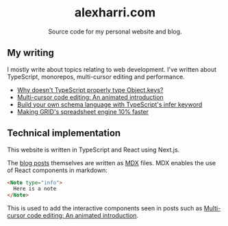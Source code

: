 <h1 align="center">
  alexharri.com
</h1>

<p align="center">
  Source code for my personal website and blog. 
</p>

## My writing

I mostly write about topics relating to web development. I've written about TypeScript, monorepos, multi-cursor editing and performance.

 - [Why doesn't TypeScript properly type Object.keys?](https://alexharri.com/blog/typescript-structural-typing)
 - [Multi-cursor code editing: An animated introduction](https://alexharri.com/blog/multi-cursor-code-editing-animated-introduction)
 - [Build your own schema language with TypeScript's infer keyword](https://alexharri.com/blog/build-schema-language-with-infer)
 - [Making GRID's spreadsheet engine 10% faster](https://alexharri.com/blog/grid-engine-performance)

## Technical implementation

This website is written in TypeScript and React using Next.js.

The [blog posts][posts] themselves are written as [MDX](https://mdxjs.com/) files. MDX enables the use of React components in markdown:

[posts]: https://github.com/alexharri/website/tree/master/posts

```md
<Note type="info">
  Here is a note
</Note>
```

This is used to add the interactive components seen in posts such as [Multi-cursor code editing: An animated introduction](https://alexharri.com/blog/multi-cursor-code-editing-animated-introduction).
